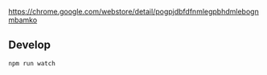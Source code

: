https://chrome.google.com/webstore/detail/pogpjdbfdfnmlegpbhdmlebognmbamko

## Develop

```
npm run watch
```
